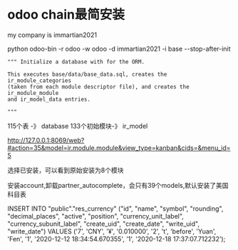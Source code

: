 # odoo chain最简安装

my company is immartian2021

python odoo-bin -r odoo -w odoo -d immartian2021 -i base --stop-after-init

    """ Initialize a database with for the ORM.

    This executes base/data/base_data.sql, creates the ir_module_categories
    (taken from each module descriptor file), and creates the ir_module_module
    and ir_model_data entries.

    """

115个表 -》 database
133个初始模块-》 ir_model

http://127.0.0.1:8069/web?#action=35&model=ir.module.module&view_type=kanban&cids=&menu_id=5

选择已安装，可以看到原始安装为8个模块 

安装account,卸载partner_autocomplete，会只有39个models,默认安装了美国科目表

INSERT INTO "public"."res_currency" ("id", "name", "symbol", "rounding", "decimal_places", "active", "position", "currency_unit_label", "currency_subunit_label", "create_uid", "create_date", "write_uid", "write_date") VALUES ('7', 'CNY', '¥', '0.010000', '2', 't', 'before', 'Yuan', 'Fen', '1', '2020-12-12 18:34:54.670355', '1', '2020-12-18 17:37:07.712232');
